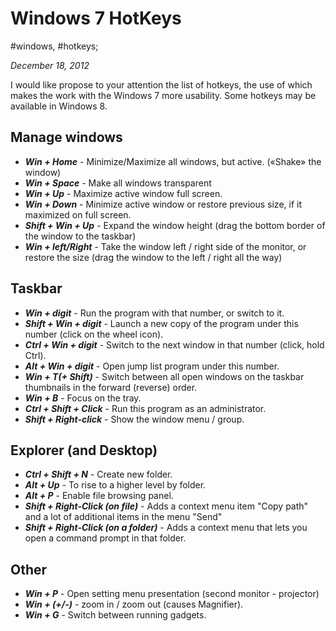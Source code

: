 # Windows 7 HotKeys

#windows, #hotkeys;

_December 18, 2012_

I would like propose to your attention the list of hotkeys, the use of which makes the work with the Windows 7 more usability. Some hotkeys may be available in Windows 8.

## Manage windows 
* ***Win + Home*** - Minimize/Maximize all windows, but active. («Shake» the window)
* ***Win + Space*** - Make all windows transparent
* ***Win + Up*** - Maximize active window full screen.
* ***Win + Down*** - Minimize active window or restore previous size, if it maximized on full screen.
* ***Shift + Win + Up*** - Expand the window height (drag the bottom border of the window to the taskbar)
* ***Win + left/Right*** - Take the window left / right side of the monitor, or restore the size (drag the window to the left / right all the way)

## Taskbar
* ***Win + digit*** - Run the program with that number, or switch to it.
* ***Shift + Win + digit*** - Launch a new copy of the program under this number (click on the wheel icon).
* ***Ctrl + Win + digit*** - Switch to the next window in that number (click, hold Ctrl).
* ***Alt + Win + digit*** - Open jump list program under this number.
* ***Win + T(+ Shift)*** - Switch between all open windows on the taskbar thumbnails in the forward (reverse) order.
* ***Win + B*** - Focus on the tray.
* ***Ctrl + Shift + Click*** - Run this program as an administrator.
* ***Shift + Right-click*** - Show the window menu / group.

## Explorer (and Desktop)
* ***Ctrl + Shift + N*** - Create new folder.
* ***Alt + Up*** - To rise to a higher level by folder.
* ***Alt + P*** - Enable file browsing panel.
* ***Shift + Right-Click (on file)*** - Adds a context menu item "Copy path" and a lot of additional items in the menu "Send"
* ***Shift + Right-Click (on a folder)*** - Adds a context menu that lets you open a command prompt in that folder.

## Other
* ***Win + P*** - Open setting menu presentation (second monitor - projector)
* ***Win + (+/-)*** - zoom in / zoom out (causes Magnifier).
* ***Win + G*** - Switch between running gadgets.